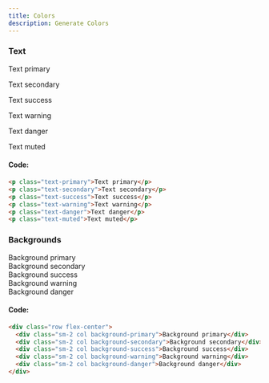 ```yaml
---
title: Colors
description: Generate Colors
---
```

### Text

<p class="text-primary">Text primary</p>
<p class="text-secondary">Text secondary</p>
<p class="text-success">Text success</p>
<p class="text-warning">Text warning</p>
<p class="text-danger">Text danger</p>
<p class="text-muted">Text muted</p>

#### Code:

```html
<p class="text-primary">Text primary</p>
<p class="text-secondary">Text secondary</p>
<p class="text-success">Text success</p>
<p class="text-warning">Text warning</p>
<p class="text-danger">Text danger</p>
<p class="text-muted">Text muted</p> 
```

### Backgrounds

<div class="row flex-center">
  <div class="sm-2 col background-primary">Background primary</div>
  <div class="sm-2 col background-secondary">Background secondary</div>
  <div class="sm-2 col background-success">Background success</div>
  <div class="sm-2 col background-warning">Background warning</div>
  <div class="sm-2 col background-danger">Background danger</div>
</div>

#### Code:

```html
<div class="row flex-center">
  <div class="sm-2 col background-primary">Background primary</div>
  <div class="sm-2 col background-secondary">Background secondary</div>
  <div class="sm-2 col background-success">Background success</div>
  <div class="sm-2 col background-warning">Background warning</div>
  <div class="sm-2 col background-danger">Background danger</div>
</div>
```

